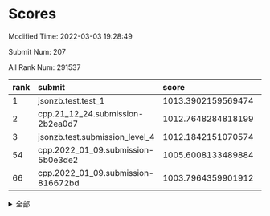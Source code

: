 # Scores

Modified Time: 2022-03-03 19:28:49

Submit Num: 207

All Rank Num: 291537

| rank |               submit               |       score        |       sigma        | pk_num |
| :--- | :--------------------------------- | :----------------- | :----------------- | :----- |
| 1    | jsonzb.test.test_1                 | 1013.3902159569474 | 0.8044430811580604 | 5637   |
| 2    | cpp.21_12_24.submission-2b2ea0d7   | 1012.7648284818199 | 0.7685129619820626 | 5634   |
| 3    | jsonzb.test.submission_level_4     | 1012.1842151070574 | 0.7931921191738832 | 5632   |
| 54   | cpp.2022_01_09.submission-5b0e3de2 | 1005.6008133489884 | 0.7225335922284878 | 5635   |
| 66   | cpp.2022_01_09.submission-816672bd | 1003.7964359901912 | 0.7283570100790933 | 5632   |


<details>
<summary>全部</summary>

| rank |                 submit                 |       score        |       sigma        | pk_num |
| :--- | :------------------------------------- | :----------------- | :----------------- | :----- |
| 1    | jsonzb.test.test_1                     | 1013.3902159569474 | 0.8044430811580604 | 5637   |
| 2    | cpp.21_12_24.submission-2b2ea0d7       | 1012.7648284818199 | 0.7685129619820626 | 5634   |
| 3    | jsonzb.test.submission_level_4         | 1012.1842151070574 | 0.7931921191738832 | 5632   |
| 4    | gobigger.level_3.submission_level_3_42 | 1011.7553758082245 | 0.7739754318894572 | 5632   |
| 5    | gobigger.level_3.submission_level_3_43 | 1011.5116744984665 | 0.7822566995965664 | 5638   |
| 6    | gobigger.level_3.submission_level_3_26 | 1011.2937697763157 | 0.7672257238709231 | 5634   |
| 7    | gobigger.level_3.submission_level_3_39 | 1011.0494992991321 | 0.7506730218090095 | 5636   |
| 8    | gobigger.level_3.submission_level_3_13 | 1010.9799723155604 | 0.7713103711278887 | 5625   |
| 9    | gobigger.level_3.submission_level_3_0  | 1010.8916405062405 | 0.7799797264843485 | 5631   |
| 10   | gobigger.level_3.submission_level_3_19 | 1010.8125450694641 | 0.7459430483281239 | 5636   |
| 11   | gobigger.level_3.submission_level_3_36 | 1010.7762082524927 | 0.7766178748654575 | 5638   |
| 12   | gobigger.level_3.submission_level_3_10 | 1010.7558774424467 | 0.7593668526042974 | 5633   |
| 13   | gobigger.level_3.submission_level_3_7  | 1010.7006073495137 | 0.7631466375592904 | 5632   |
| 14   | gobigger.level_3.submission_level_3_14 | 1010.6799147445375 | 0.7727439702427574 | 5639   |
| 15   | gobigger.level_3.submission_level_3_11 | 1010.6614854863648 | 0.7640540553677847 | 5631   |
| 16   | gobigger.level_3.submission_level_3_3  | 1010.6485192710999 | 0.7480493083945714 | 5635   |
| 17   | gobigger.level_3.submission_level_3_29 | 1010.6272459070588 | 0.7596785692080258 | 5633   |
| 18   | gobigger.level_3.submission_level_3_4  | 1010.6205591354495 | 0.7458484647676407 | 5629   |
| 19   | gobigger.level_3.submission_level_3_6  | 1010.6036383436726 | 0.747899040342199  | 5636   |
| 20   | gobigger.level_3.submission_level_3_35 | 1010.5890991108745 | 0.782441663102745  | 5632   |
| 21   | gobigger.level_3.submission_level_3_49 | 1010.440833926621  | 0.7568782452412592 | 5634   |
| 22   | gobigger.level_3.submission_level_3_33 | 1010.4026954335282 | 0.7631157696406337 | 5638   |
| 23   | gobigger.level_3.submission_level_3_5  | 1010.3547035358793 | 0.762046798608652  | 5634   |
| 24   | gobigger.level_3.submission_level_3_47 | 1010.3055759078225 | 0.7511073952875157 | 5638   |
| 25   | gobigger.level_3.submission_level_3_38 | 1010.2926161636187 | 0.7532381101193637 | 5638   |
| 26   | gobigger.level_3.submission_level_3_16 | 1010.2785008870783 | 0.7495259210921283 | 5632   |
| 27   | gobigger.level_3.submission_level_3_44 | 1010.2159391439804 | 0.7697489045958905 | 5638   |
| 28   | gobigger.level_3.submission_level_3_15 | 1010.1685945257899 | 0.7589416649891618 | 5631   |
| 29   | gobigger.level_3.submission_level_3_25 | 1010.133678929523  | 0.760408442901849  | 5637   |
| 30   | gobigger.level_3.submission_level_3_20 | 1010.1334346144527 | 0.7788884692144449 | 5639   |
| 31   | gobigger.level_3.submission_level_3_30 | 1010.1031184835047 | 0.7531594823573197 | 5635   |
| 32   | gobigger.level_3.submission_level_3_22 | 1010.0955311520012 | 0.7528680293808195 | 5633   |
| 33   | gobigger.level_3.submission_level_3_32 | 1010.0952928494601 | 0.7582342866282118 | 5637   |
| 34   | gobigger.level_3.submission_level_3_1  | 1010.0044781694924 | 0.7743355627749776 | 5629   |
| 35   | gobigger.level_3.submission_level_3_45 | 1009.9729807039357 | 0.7567240746304073 | 5635   |
| 36   | gobigger.level_3.submission_level_3_23 | 1009.891763095583  | 0.7609068896358581 | 5629   |
| 37   | gobigger.level_3.submission_level_3_31 | 1009.8737152464545 | 0.7424905224337632 | 5633   |
| 38   | gobigger.level_3.submission_level_3_40 | 1009.8069898926757 | 0.7814462371877043 | 5638   |
| 39   | gobigger.level_3.submission_level_3_27 | 1009.7370562533916 | 0.7450103533838819 | 5630   |
| 40   | gobigger.level_3.submission_level_3_34 | 1009.7049016134414 | 0.7515575058615166 | 5636   |
| 41   | gobigger.level_3.submission_level_3_12 | 1009.5785312221567 | 0.7509062616596901 | 5631   |
| 42   | gobigger.level_3.submission_level_3_8  | 1009.558774822934  | 0.763986966690807  | 5629   |
| 43   | gobigger.level_3.submission_level_3_17 | 1009.3965118712287 | 0.7593916555193575 | 5637   |
| 44   | gobigger.level_3.submission_level_3_2  | 1009.3637191363538 | 0.7759609284490454 | 5634   |
| 45   | gobigger.level_3.submission_level_3_48 | 1009.2918857241131 | 0.7514239514127209 | 5635   |
| 46   | gobigger.level_3.submission_level_3_28 | 1009.1931572966321 | 0.7596913303059122 | 5636   |
| 47   | gobigger.level_3.submission_level_3_41 | 1009.136277116076  | 0.7607550996090009 | 5630   |
| 48   | gobigger.level_3.submission_level_3_9  | 1009.0720959744859 | 0.778382892873732  | 5631   |
| 49   | gobigger.level_3.submission_level_3_21 | 1008.9943640161974 | 0.7514046993429914 | 5632   |
| 50   | gobigger.level_3.submission_level_3_37 | 1008.8818848237391 | 0.7514477869499495 | 5635   |
| 51   | gobigger.level_3.submission_level_3_46 | 1008.8568235959167 | 0.7616146052910989 | 5638   |
| 52   | gobigger.level_3.submission_level_3_18 | 1008.8291173883003 | 0.7389547064957713 | 5633   |
| 53   | gobigger.level_3.submission_level_3_24 | 1007.8937305624918 | 0.7329752992657741 | 5632   |
| 54   | cpp.2022_01_09.submission-5b0e3de2     | 1005.6008133489884 | 0.7225335922284878 | 5635   |
| 55   | gobigger.level_1.submission_level_1_21 | 1004.8385521800952 | 0.7134988803412965 | 5636   |
| 56   | gobigger.level_1.submission_level_1_31 | 1004.8075248637531 | 0.7347755636521082 | 5638   |
| 57   | gobigger.level_1.submission_level_1_49 | 1004.8008022995839 | 0.7326097292200315 | 5633   |
| 58   | gobigger.level_1.submission_level_1_6  | 1004.7287418733297 | 0.7311692541710452 | 5636   |
| 59   | gobigger.level_1.submission_level_1_4  | 1004.5007001781787 | 0.7077091585944155 | 5634   |
| 60   | gobigger.level_1.submission_level_1_12 | 1004.4692703668571 | 0.7307726998703141 | 5632   |
| 61   | gobigger.level_1.submission_level_1_28 | 1004.1551355962396 | 0.7241877859374357 | 5633   |
| 62   | gobigger.level_1.submission_level_1_3  | 1004.1442348133448 | 0.7119579823868644 | 5637   |
| 63   | gobigger.level_1.submission_level_1_26 | 1004.131734012335  | 0.7196923817882528 | 5638   |
| 64   | gobigger.level_1.submission_level_1_24 | 1003.9962002457507 | 0.7126040094322583 | 5635   |
| 65   | gobigger.level_1.submission_level_1_16 | 1003.9064264997849 | 0.7216686262555322 | 5634   |
| 66   | cpp.2022_01_09.submission-816672bd     | 1003.7964359901912 | 0.7283570100790933 | 5632   |
| 67   | gobigger.level_1.submission_level_1_41 | 1003.6946506170681 | 0.7178458237829571 | 5633   |
| 68   | gobigger.level_1.submission_level_1_20 | 1003.6564728790171 | 0.7153888595912874 | 5630   |
| 69   | gobigger.level_1.submission_level_1_7  | 1003.6477979816101 | 0.7191064166972737 | 5633   |
| 70   | gobigger.level_1.submission_level_1_18 | 1003.6461455342769 | 0.7262072599504968 | 5632   |
| 71   | gobigger.level_1.submission_level_1_8  | 1003.6353544562875 | 0.7161664267435653 | 5628   |
| 72   | gobigger.level_1.submission_level_1_44 | 1003.6045506188407 | 0.7321472537073125 | 5633   |
| 73   | gobigger.level_1.submission_level_1_40 | 1003.5441741667246 | 0.7204770747889399 | 5637   |
| 74   | gobigger.level_1.submission_level_1_11 | 1003.5260679956774 | 0.7291064078800856 | 5635   |
| 75   | gobigger.level_1.submission_level_1_34 | 1003.4471336594199 | 0.7174507884716904 | 5632   |
| 76   | gobigger.level_1.submission_level_1_25 | 1003.3792250538254 | 0.7162616460908452 | 5632   |
| 77   | gobigger.level_1.submission_level_1_13 | 1003.3236944028338 | 0.7223004032009965 | 5634   |
| 78   | gobigger.level_1.submission_level_1_23 | 1003.319899041585  | 0.7184322250475067 | 5630   |
| 79   | gobigger.level_1.submission_level_1_38 | 1003.2535009177693 | 0.712552667002129  | 5633   |
| 80   | gobigger.level_1.submission_level_1_47 | 1003.2460672898522 | 0.726919365623889  | 5634   |
| 81   | gobigger.level_1.submission_level_1_17 | 1003.2292087512448 | 0.7243119330080233 | 5635   |
| 82   | gobigger.level_1.submission_level_1_48 | 1003.2227113467773 | 0.710299413770617  | 5639   |
| 83   | gobigger.level_1.submission_level_1_0  | 1003.1984996784913 | 0.7318116252059815 | 5631   |
| 84   | gobigger.level_1.submission_level_1_36 | 1003.131983486715  | 0.7302958091140467 | 5634   |
| 85   | gobigger.level_1.submission_level_1_42 | 1003.1120697874896 | 0.7156626484489994 | 5634   |
| 86   | gobigger.level_1.submission_level_1_39 | 1003.0817327317135 | 0.7239533649089264 | 5638   |
| 87   | gobigger.level_1.submission_level_1_30 | 1002.9158336769106 | 0.7104192369966399 | 5634   |
| 88   | gobigger.level_1.submission_level_1_45 | 1002.880091605538  | 0.7172698449302204 | 5632   |
| 89   | gobigger.level_1.submission_level_1_35 | 1002.8429187858288 | 0.7098861856752858 | 5633   |
| 90   | gobigger.level_1.submission_level_1_27 | 1002.8257111969344 | 0.7189040810242613 | 5635   |
| 91   | gobigger.level_1.submission_level_1_1  | 1002.7727524606596 | 0.7187335655993092 | 5632   |
| 92   | gobigger.level_1.submission_level_1_5  | 1002.6717827928919 | 0.7128339543422929 | 5630   |
| 93   | gobigger.level_1.submission_level_1_14 | 1002.6261044088205 | 0.7240935615426914 | 5629   |
| 94   | gobigger.level_1.submission_level_1_33 | 1002.5960816560652 | 0.7238904915317472 | 5635   |
| 95   | gobigger.level_1.submission_level_1_19 | 1002.5143488652233 | 0.7371491828803636 | 5633   |
| 96   | gobigger.level_1.submission_level_1_22 | 1002.4951733554547 | 0.7086410859161558 | 5626   |
| 97   | gobigger.level_1.submission_level_1_43 | 1002.4590240694722 | 0.716668731576093  | 5633   |
| 98   | gobigger.level_1.submission_level_1_15 | 1002.4542283947306 | 0.7128802696441948 | 5631   |
| 99   | gobigger.level_1.submission_level_1_2  | 1002.4449038784531 | 0.7128807633604517 | 5635   |
| 100  | gobigger.level_1.submission_level_1_9  | 1002.3509025704578 | 0.7075131083555894 | 5632   |
| 101  | gobigger.level_1.submission_level_1_37 | 1002.2024231614479 | 0.7236647475758143 | 5636   |
| 102  | gobigger.level_1.submission_level_1_29 | 1002.1553325723282 | 0.7183580179055133 | 5635   |
| 103  | gobigger.level_1.submission_level_1_10 | 1002.1114322494269 | 0.7181282043815022 | 5633   |
| 104  | gobigger.level_1.submission_level_1_46 | 1002.0691060852164 | 0.7126303528916672 | 5634   |
| 105  | gobigger.level_1.submission_level_1_32 | 1001.7781813369135 | 0.7084157004531563 | 5624   |
| 106  | gobigger.random.submission_random_43   | 997.8054152730106  | 0.7061005623195923 | 5634   |
| 107  | gobigger.random.submission_random_9    | 997.179373201885   | 0.7153473741350884 | 5635   |
| 108  | gobigger.random.submission_random_26   | 996.9398550572201  | 0.6941703979816226 | 5633   |
| 109  | gobigger.random.submission_random_17   | 996.9385166259921  | 0.7157879928680496 | 5630   |
| 110  | gobigger.random.submission_random_28   | 996.8814885264984  | 0.7208198428148814 | 5633   |
| 111  | gobigger.random.submission_random_35   | 996.8698734619182  | 0.7134712052284218 | 5635   |
| 112  | gobigger.random.submission_random_27   | 996.8210296259994  | 0.7076151860157626 | 5638   |
| 113  | gobigger.random.submission_random_48   | 996.7991500308715  | 0.705576604489682  | 5633   |
| 114  | gobigger.random.submission_random_5    | 996.6969704201671  | 0.7146333323493902 | 5634   |
| 115  | gobigger.random.submission_random_38   | 996.5915109714645  | 0.7124679338593926 | 5635   |
| 116  | gobigger.random.submission_random_37   | 996.4526818686564  | 0.7042827354526386 | 5638   |
| 117  | gobigger.random.submission_random_32   | 996.4298580020203  | 0.7168943958178899 | 5635   |
| 118  | gobigger.random.submission_random_8    | 996.4045315572531  | 0.7104485678204404 | 5635   |
| 119  | gobigger.random.submission_random_19   | 996.3160811232691  | 0.718521430992316  | 5633   |
| 120  | gobigger.random.submission_random_40   | 996.2492557025846  | 0.7048368469060671 | 5635   |
| 121  | gobigger.random.submission_random_12   | 996.103941850934   | 0.6982533452660021 | 5634   |
| 122  | gobigger.random.submission_random_13   | 996.0452940043778  | 0.7158405071201873 | 5637   |
| 123  | gobigger.random.submission_random_41   | 996.0187144072933  | 0.7232623674671217 | 5636   |
| 124  | gobigger.random.submission_random_30   | 995.9879387789374  | 0.7172946756017693 | 5632   |
| 125  | gobigger.random.submission_random_3    | 995.966555187839   | 0.6985643795600085 | 5629   |
| 126  | gobigger.random.submission_random_31   | 995.9375921164807  | 0.7037866306953868 | 5634   |
| 127  | gobigger.random.submission_random_49   | 995.8352688881525  | 0.7225834545885094 | 5634   |
| 128  | gobigger.random.submission_random_14   | 995.8351925739362  | 0.711072633012657  | 5628   |
| 129  | gobigger.random.submission_random_4    | 995.8163862109255  | 0.7161787473848448 | 5633   |
| 130  | gobigger.random.submission_random_10   | 995.7782093518482  | 0.7045023554320013 | 5634   |
| 131  | gobigger.random.submission_random_33   | 995.7614017558276  | 0.6975485066050545 | 5633   |
| 132  | gobigger.random.submission_random_22   | 995.751240690911   | 0.7307700798373281 | 5632   |
| 133  | gobigger.random.submission_random_1    | 995.7293567751946  | 0.7125283105635118 | 5633   |
| 134  | gobigger.random.submission_random_36   | 995.6196232920553  | 0.7301141114332527 | 5639   |
| 135  | gobigger.random.submission_random_44   | 995.6091613259665  | 0.7134775485419901 | 5635   |
| 136  | gobigger.random.submission_random_18   | 995.542107974089   | 0.7212599413615514 | 5631   |
| 137  | gobigger.random.submission_random_7    | 995.5223886940566  | 0.7193451433956711 | 5634   |
| 138  | gobigger.random.submission_random_6    | 995.4416901884719  | 0.7145030566560974 | 5636   |
| 139  | gobigger.random.submission_random_0    | 995.42791556897    | 0.7090858536812932 | 5637   |
| 140  | gobigger.random.submission_random_25   | 995.3995929321741  | 0.7120178296326513 | 5638   |
| 141  | gobigger.random.submission_random_15   | 995.3666061238547  | 0.7064310080411276 | 5632   |
| 142  | gobigger.random.submission_random_47   | 995.3564465292569  | 0.7142873382356639 | 5630   |
| 143  | gobigger.random.submission_random_20   | 995.332067598444   | 0.7200800872898052 | 5633   |
| 144  | gobigger.random.submission_random_2    | 995.3156797520085  | 0.7177833732521184 | 5641   |
| 145  | gobigger.random.submission_random_46   | 995.3072893969861  | 0.7061567730882754 | 5631   |
| 146  | gobigger.random.submission_random_21   | 995.2844718060846  | 0.7138788798993979 | 5636   |
| 147  | gobigger.random.submission_random_39   | 995.2779493274987  | 0.725884749325441  | 5631   |
| 148  | gobigger.random.submission_random_45   | 995.2629995268943  | 0.7251641318381276 | 5635   |
| 149  | gobigger.random.submission_random_11   | 995.2512823729433  | 0.7096377851768934 | 5632   |
| 150  | gobigger.random.submission_random_16   | 995.2269961114451  | 0.7091694156733556 | 5633   |
| 151  | gobigger.random.submission_random_42   | 995.1400247225367  | 0.7240554052944758 | 5634   |
| 152  | gobigger.random.submission_random_24   | 995.012451061263   | 0.7319145105147455 | 5632   |
| 153  | gobigger.level_2.submission_level_2_45 | 994.9798537851849  | 0.7163910228364543 | 5635   |
| 154  | gobigger.random.submission_random_23   | 994.853636487677   | 0.6977117333784876 | 5629   |
| 155  | gobigger.random.submission_random_34   | 994.7282597891138  | 0.7187237547461506 | 5632   |
| 156  | gobigger.random.submission_random_29   | 994.7246045716353  | 0.7094315307470007 | 5633   |
| 157  | gobigger.level_2.submission_level_2_15 | 993.9118822060399  | 0.7293845430277559 | 5630   |
| 158  | gobigger.level_2.submission_level_2_28 | 993.8327158807543  | 0.7370913525422673 | 5635   |
| 159  | gobigger.level_2.submission_level_2_0  | 993.6426148736106  | 0.7428985029078835 | 5634   |
| 160  | gobigger.level_2.submission_level_2_37 | 993.5073402094558  | 0.7413241617449482 | 5636   |
| 161  | gobigger.level_2.submission_level_2_19 | 993.2708915629947  | 0.7259937043148111 | 5640   |
| 162  | gobigger.level_2.submission_level_2_18 | 993.0932092294019  | 0.729455136522211  | 5631   |
| 163  | gobigger.level_2.submission_level_2_17 | 993.0524381172366  | 0.7375982720206831 | 5633   |
| 164  | gobigger.level_2.submission_level_2_31 | 993.0268383821791  | 0.7418471534249239 | 5633   |
| 165  | gobigger.level_2.submission_level_2_29 | 992.7515685922804  | 0.7460625287184489 | 5636   |
| 166  | gobigger.level_2.submission_level_2_11 | 992.7385774791336  | 0.7344121622289437 | 5637   |
| 167  | gobigger.level_2.submission_level_2_24 | 992.7005790527102  | 0.7368922364153457 | 5636   |
| 168  | gobigger.level_2.submission_level_2_27 | 992.6972058516849  | 0.7304481101082317 | 5636   |
| 169  | gobigger.level_2.submission_level_2_12 | 992.6018556052812  | 0.7290980737352283 | 5632   |
| 170  | gobigger.level_2.submission_level_2_38 | 992.5949553028029  | 0.732080843970507  | 5626   |
| 171  | gobigger.level_2.submission_level_2_2  | 992.5444665568514  | 0.7399447190656734 | 5634   |
| 172  | gobigger.level_2.submission_level_2_26 | 992.4806635049107  | 0.7555669148222266 | 5632   |
| 173  | gobigger.level_2.submission_level_2_3  | 992.4518985128609  | 0.7453040569841082 | 5630   |
| 174  | gobigger.level_2.submission_level_2_13 | 992.4442038907614  | 0.760206872060788  | 5630   |
| 175  | gobigger.level_2.submission_level_2_16 | 992.3702605864147  | 0.7440083127707104 | 5639   |
| 176  | gobigger.level_2.submission_level_2_40 | 992.3333878548353  | 0.748581757757229  | 5636   |
| 177  | gobigger.level_2.submission_level_2_36 | 992.2395790332023  | 0.7320249031975695 | 5637   |
| 178  | gobigger.level_2.submission_level_2_49 | 992.0513815331145  | 0.7477816095987526 | 5633   |
| 179  | gobigger.level_2.submission_level_2_1  | 992.0401958131438  | 0.7506486987406055 | 5635   |
| 180  | gobigger.level_2.submission_level_2_25 | 992.0351420953684  | 0.7630692794278929 | 5630   |
| 181  | gobigger.level_2.submission_level_2_4  | 992.0175437960472  | 0.751741728894565  | 5634   |
| 182  | gobigger.level_2.submission_level_2_33 | 991.9665270398373  | 0.7507602051786514 | 5634   |
| 183  | gobigger.level_2.submission_level_2_39 | 991.9574815261749  | 0.7624038854498798 | 5634   |
| 184  | gobigger.level_2.submission_level_2_21 | 991.8626999959779  | 0.7606929382111478 | 5634   |
| 185  | gobigger.level_2.submission_level_2_35 | 991.8620573323717  | 0.7507688526058184 | 5633   |
| 186  | gobigger.level_2.submission_level_2_7  | 991.7787915348287  | 0.7630173344151481 | 5632   |
| 187  | gobigger.level_2.submission_level_2_30 | 991.778079040522   | 0.7366222283921179 | 5631   |
| 188  | gobigger.level_2.submission_level_2_41 | 991.6645900845059  | 0.755646725526163  | 5634   |
| 189  | gobigger.level_2.submission_level_2_14 | 991.5868750454481  | 0.738318271796917  | 5631   |
| 190  | gobigger.level_2.submission_level_2_22 | 991.5769772602331  | 0.76662082562853   | 5636   |
| 191  | gobigger.level_2.submission_level_2_9  | 991.5654970228653  | 0.7575811881570268 | 5625   |
| 192  | gobigger.level_2.submission_level_2_5  | 991.560805425469   | 0.7604811919408454 | 5637   |
| 193  | gobigger.level_2.submission_level_2_8  | 991.4351209777295  | 0.7454394579465293 | 5631   |
| 194  | gobigger.level_2.submission_level_2_42 | 991.2801468566553  | 0.7772088115572223 | 5632   |
| 195  | gobigger.level_2.submission_level_2_23 | 991.0793245684413  | 0.7438546050205361 | 5628   |
| 196  | gobigger.level_2.submission_level_2_48 | 991.0073722719071  | 0.750258449599129  | 5636   |
| 197  | gobigger.level_2.submission_level_2_44 | 990.988186170959   | 0.7542185351312674 | 5626   |
| 198  | gobigger.level_2.submission_level_2_46 | 990.8850366174044  | 0.7576800043989526 | 5633   |
| 199  | gobigger.level_2.submission_level_2_43 | 990.8172434224873  | 0.7680777941041912 | 5638   |
| 200  | gobigger.level_2.submission_level_2_32 | 990.7870730862272  | 0.7563916758321214 | 5635   |
| 201  | gobigger.level_2.submission_level_2_34 | 990.6691693785383  | 0.7762329786734276 | 5633   |
| 202  | gobigger.level_2.submission_level_2_20 | 990.6003633787051  | 0.7663361133533725 | 5633   |
| 203  | gobigger.level_2.submission_level_2_6  | 990.2325803052177  | 0.7533786456761974 | 5625   |
| 204  | gobigger.level_2.submission_level_2_10 | 989.9769640730136  | 0.7796926798428299 | 5633   |
| 205  | gobigger.level_2.submission_level_2_47 | 989.8332957254054  | 0.7741115148406761 | 5640   |
| 206  | gobigger.none.submission_none_0        | 978.7603634814606  | 1.1827675899603163 | 5634   |
| 207  | gobigger.none.submission_none_1        | 976.3595334687155  | 1.5103470768520861 | 5632   |

</details>